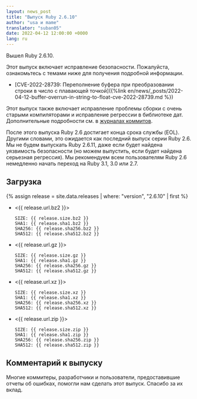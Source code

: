 ```yaml
---
layout: news_post
title: "Выпуск Ruby 2.6.10"
author: "usa и mame"
translator: "suban05"
date: 2022-04-12 12:00:00 +0000
lang: ru
---
```


Вышел Ruby 2.6.10.

Этот выпуск включает исправление безопасности.
Пожалуйста, ознакомьтесь с темами ниже для получения подробной информации.

* [CVE-2022-28739: Переполнение буфера при преобразовании строки в число с плавающей точкой]({%link en/news/_posts/2022-04-12-buffer-overrun-in-string-to-float-cve-2022-28739.md %})

Этот выпуск также включает исправление проблемы сборки с очень старыми компиляторами и исправление регрессии в библиотеке дат.
Дополнительные подробности см. в [журналах коммитов](https://github.com/ruby/ruby/compare/v2_6_9...v2_6_10).

После этого выпуска Ruby 2.6 достигает конца срока службы (EOL). Другими словами, это ожидается как последний выпуск серии Ruby 2.6.
Мы не будем выпускать Ruby 2.6.11, даже если будет найдена уязвимость безопасности (но можем выпустить, если будет найдена серьезная регрессия).
Мы рекомендуем всем пользователям Ruby 2.6 немедленно начать переход на Ruby 3.1, 3.0 или 2.7.

## Загрузка

{% assign release = site.data.releases | where: "version", "2.6.10" | first %}

* <{{ release.url.bz2 }}>

      SIZE: {{ release.size.bz2 }}
      SHA1: {{ release.sha1.bz2 }}
      SHA256: {{ release.sha256.bz2 }}
      SHA512: {{ release.sha512.bz2 }}

* <{{ release.url.gz }}>

      SIZE: {{ release.size.gz }}
      SHA1: {{ release.sha1.gz }}
      SHA256: {{ release.sha256.gz }}
      SHA512: {{ release.sha512.gz }}

* <{{ release.url.xz }}>

      SIZE: {{ release.size.xz }}
      SHA1: {{ release.sha1.xz }}
      SHA256: {{ release.sha256.xz }}
      SHA512: {{ release.sha512.xz }}

* <{{ release.url.zip }}>

      SIZE: {{ release.size.zip }}
      SHA1: {{ release.sha1.zip }}
      SHA256: {{ release.sha256.zip }}
      SHA512: {{ release.sha512.zip }}

## Комментарий к выпуску

Многие коммитеры, разработчики и пользователи, предоставившие отчеты об ошибках, помогли нам сделать этот выпуск.
Спасибо за их вклад.
